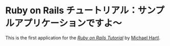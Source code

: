 # Ruby on Rails チュートリアル：サンプルアプリケーションですよ〜

This is the first application for the
[*Ruby on Rails Tutorial*](http://railstutorial.jp/)
by [Michael Hartl](http://www.michaelhartl.com/).
